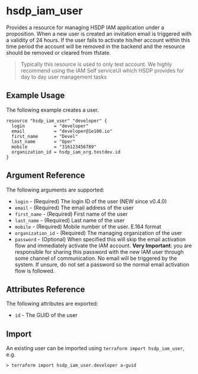 # hsdp_iam_user
Provides a resource for managing HSDP IAM application under a proposition. When a new user is created an invitation email is triggered with a validity of 24 hours. If the user fails to activate his/her account within this time period the account will be removed in the backend and the resource should be removed or cleared from tfstate.

>Typically this resource is used to only test account. We highly recommend using the IAM Self serviceUI which HSDP provides for day to day user management tasks


## Example Usage

The following example creates a user. 

```hcl
resource "hsdp_iam_user" "developer" {
  login           = "developer"
  email           = "developer@1e100.io"
  first_name      = "Devel"
  last_name       = "Oper"
  mobile          = "316123456789"
  organization_id = hsdp_iam_org.testdev.id
}
```

## Argument Reference

The following arguments are supported:

* `login` - (Required) The login ID of the user (NEW since v0.4.0)
* `email` - (Required) The email address of the user
* `first_name` - (Required) First name of the user
* `last_name` - (Required) Last name of the user
* `mobile` - (Required) Mobile number of the user. E.164 format
* `organization_id` - (Required) The managing organization of the user
* `password` - (Optional) When specified this will skip the email activation flow and immediately activate the IAM account. **Very Important**: you are responsible
for sharing this password with the new IAM user through some channel of communication. No email will be triggered by the system. If unsure, do not set a password so the normal email activation flow is followed.

## Attributes Reference

The following attributes are exported:

* `id` - The GUID of the user

## Import

An existing user can be imported using `terraform import hsdp_iam_user`, e.g.

```shell
> terraform import hsdp_iam_user.developer a-guid
```

